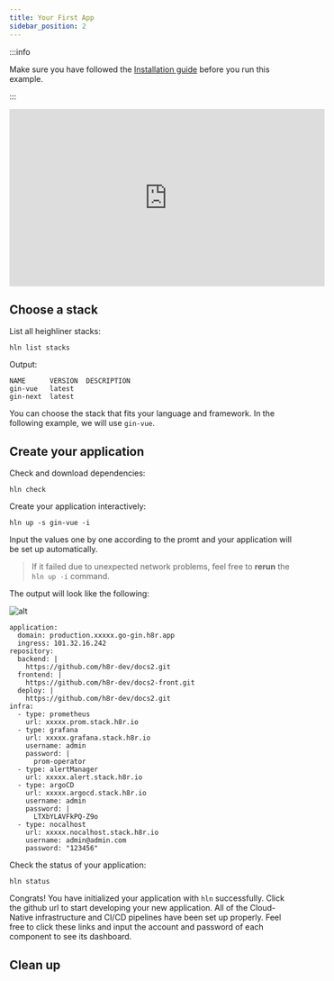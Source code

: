 ```yaml
---
title: Your First App
sidebar_position: 2
---
```


:::info

Make sure you have followed the [Installation guide](installation.md) before you run this example.

:::

<iframe width="560" height="315" src="https://www.youtube.com/embed/eHcGZYJEqfk" title="YouTube video player" frameborder="0" allow="accelerometer; autoplay; clipboard-write; encrypted-media; gyroscope; picture-in-picture" allowfullscreen></iframe>

## Choose a stack

List all heighliner stacks:

```shell
hln list stacks
```

Output:

```shell
NAME      VERSION  DESCRIPTION
gin-vue   latest
gin-next  latest
```

You can choose the stack that fits your language and framework.
In the following example, we will use `gin-vue`.

## Create your application

Check and download dependencies:

```shell
hln check
```

Create your application interactively:

```shell
hln up -s gin-vue -i
```

Input the values one by one according to the promt and your application will be set up automatically.

> If it failed due to unexpected network problems, feel free to **rerun** the `hln up -i` command.

The output will look like the following:

![alt](/img/docs/dagger_output.png)

```shell
application:
  domain: production.xxxxx.go-gin.h8r.app
  ingress: 101.32.16.242
repository:
  backend: |
    https://github.com/h8r-dev/docs2.git
  frontend: |
    https://github.com/h8r-dev/docs2-front.git
  deploy: |
    https://github.com/h8r-dev/docs2.git
infra:
  - type: prometheus
    url: xxxxx.prom.stack.h8r.io
  - type: grafana
    url: xxxxx.grafana.stack.h8r.io
    username: admin
    password: |
      prom-operator
  - type: alertManager
    url: xxxxx.alert.stack.h8r.io
  - type: argoCD
    url: xxxxx.argocd.stack.h8r.io
    username: admin
    password: |
      LTXbYLAVFkPQ-Z9o
  - type: nocalhost
    url: xxxxx.nocalhost.stack.h8r.io
    username: admin@admin.com
    password: "123456"

```

Check the status of your application:

```shell
hln status
```

Congrats! You have initialized your application with `hln` successfully. Click the github url to start developing your new application. All of the Cloud-Native infrastructure and CI/CD pipelines have been set up properly. Feel free to click these links and input the account and password of each component to see its dashboard.

## Clean up
